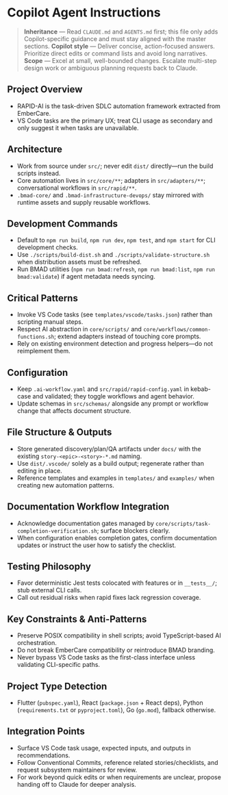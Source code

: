 # Copilot Agent Instructions

> **Inheritance** — Read `CLAUDE.md` and `AGENTS.md` first; this file only adds Copilot-specific guidance and must stay aligned with the master sections.
> **Copilot style** — Deliver concise, action-focused answers. Prioritize direct edits or command lists and avoid long narratives.
> **Scope** — Excel at small, well-bounded changes. Escalate multi-step design work or ambiguous planning requests back to Claude.

## Project Overview
- RAPID-AI is the task-driven SDLC automation framework extracted from EmberCare.
- VS Code tasks are the primary UX; treat CLI usage as secondary and only suggest it when tasks are unavailable.

## Architecture
- Work from source under `src/`; never edit `dist/` directly—run the build scripts instead.
- Core automation lives in `src/core/**`; adapters in `src/adapters/**`; conversational workflows in `src/rapid/**`.
- `.bmad-core/` and `.bmad-infrastructure-devops/` stay mirrored with runtime assets and supply reusable workflows.

## Development Commands
- Default to `npm run build`, `npm run dev`, `npm test`, and `npm start` for CLI development checks.
- Use `./scripts/build-dist.sh` and `./scripts/validate-structure.sh` when distribution assets must be refreshed.
- Run BMAD utilities (`npm run bmad:refresh`, `npm run bmad:list`, `npm run bmad:validate`) if agent metadata needs syncing.

## Critical Patterns
- Invoke VS Code tasks (see `templates/vscode/tasks.json`) rather than scripting manual steps.
- Respect AI abstraction in `core/scripts/` and `core/workflows/common-functions.sh`; extend adapters instead of touching core prompts.
- Rely on existing environment detection and progress helpers—do not reimplement them.

## Configuration
- Keep `.ai-workflow.yaml` and `src/rapid/rapid-config.yaml` in kebab-case and validated; they toggle workflows and agent behavior.
- Update schemas in `src/schemas/` alongside any prompt or workflow change that affects document structure.

## File Structure & Outputs
- Store generated discovery/plan/QA artifacts under `docs/` with the existing `story-<epic>-<story>-*.md` naming.
- Use `dist/.vscode/` solely as a build output; regenerate rather than editing in place.
- Reference templates and examples in `templates/` and `examples/` when creating new automation patterns.

## Documentation Workflow Integration
- Acknowledge documentation gates managed by `core/scripts/task-completion-verification.sh`; surface blockers clearly.
- When configuration enables completion gates, confirm documentation updates or instruct the user how to satisfy the checklist.

## Testing Philosophy
- Favor deterministic Jest tests colocated with features or in `__tests__/`; stub external CLI calls.
- Call out residual risks when rapid fixes lack regression coverage.

## Key Constraints & Anti-Patterns
- Preserve POSIX compatibility in shell scripts; avoid TypeScript-based AI orchestration.
- Do not break EmberCare compatibility or reintroduce BMAD branding.
- Never bypass VS Code tasks as the first-class interface unless validating CLI-specific paths.

## Project Type Detection
- Flutter (`pubspec.yaml`), React (`package.json` + React deps), Python (`requirements.txt` or `pyproject.toml`), Go (`go.mod`), fallback otherwise.

## Integration Points
- Surface VS Code task usage, expected inputs, and outputs in recommendations.
- Follow Conventional Commits, reference related stories/checklists, and request subsystem maintainers for review.
- For work beyond quick edits or when requirements are unclear, propose handing off to Claude for deeper analysis.
